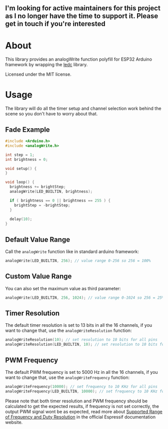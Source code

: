 I'm looking for active maintainers for this project as I no longer have the time to support it. Please get in touch if you're interested
---

# About

This library provides an analogWrite function polyfill for ESP32 Arduino framework by wrapping the [ledc](https://github.com/espressif/arduino-esp32/blob/master/cores/esp32/esp32-hal-ledc.c) library.

Licensed under the MIT license.

# Usage
The library will do all the timer setup and channel selection work behind the scene so you don't have to worry about that.

## Fade Example
```cpp
#include <Arduino.h>
#include <analogWrite.h>

int step = 1;
int brightness = 0;

void setup() {
}

void loop() {
  brightness += brightStep;
  analogWrite(LED_BUILTIN, brightness);

  if ( brightness == 0 || brightness == 255 ) {
    brightStep = -brightStep;
  }
  
  delay(10);
}
```

## Default Value Range
Call the `analogWrite` function like in standard arduino framework:
```cpp
analogWrite(LED_BUILTIN, 256); // value range 0-256 so 256 = 100%
```

## Custom Value Range
You can also set the maximum value as third parameter:
```cpp
analogWrite(LED_BUILTIN, 256, 1024); // value range 0-1024 so 256 = 25%
```

## Timer Resolution
The default timer resolution is set to 13 bits in all the 16 channels, if you want to change that, use the `analogWriteResolution` function:
```cpp
analogWriteResolution(10); // set resolution to 10 bits for all pins
analogWriteResolution(LED_BUILTIN, 10); // set resolution to 10 bits for LED pin
```

## PWM Frequency
The default PWM frequency is set to 5000 Hz in all the 16 channels, if you want to change that, use the `analogWriteFrequency` function:
```cpp
analogWriteFrequency(10000); // set frequency to 10 KHz for all pins
analogWriteFrequency(LED_BUILTIN, 10000); // set frequency to 10 KHz for LED pin
```

Please note that both timer resolution and PWM frequency should be calculated to get the expected results, if frequency is not set correctly, the output PWM signal wont be as expected, read more about [Supported Range of Frequency and Duty Resolution](https://docs.espressif.com/projects/esp-idf/en/latest/api-reference/peripherals/ledc.html#ledc-api-supported-range-frequency-duty-resolution) in the official Espressif documentation website.
